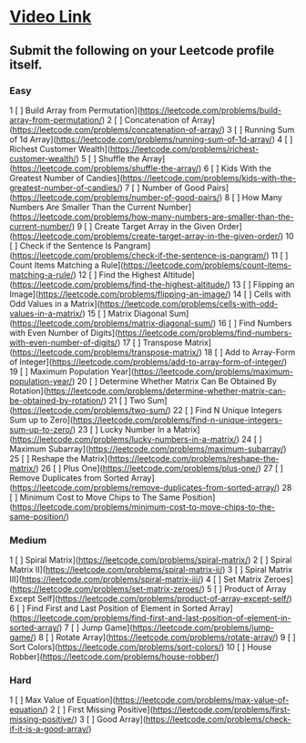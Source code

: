 # [Video Link](https://youtu.be/n60Dn0UsbEk)

## Submit the following on your Leetcode profile itself.

### Easy
1 [ ] Build Array from Permutation](https://leetcode.com/problems/build-array-from-permutation/)
2 [ ] Concatenation of Array](https://leetcode.com/problems/concatenation-of-array/)
3 [ ] Running Sum of 1d Array](https://leetcode.com/problems/running-sum-of-1d-array/)
4 [ ] Richest Customer Wealth](https://leetcode.com/problems/richest-customer-wealth/)
5 [ ] Shuffle the Array](https://leetcode.com/problems/shuffle-the-array/)
6 [ ] Kids With the Greatest Number of Candies](https://leetcode.com/problems/kids-with-the-greatest-number-of-candies/)
7 [ ] Number of Good Pairs](https://leetcode.com/problems/number-of-good-pairs/)
8 [ ] How Many Numbers Are Smaller Than the Current Number](https://leetcode.com/problems/how-many-numbers-are-smaller-than-the-current-number/)
9 [ ] Create Target Array in the Given Order](https://leetcode.com/problems/create-target-array-in-the-given-order/)
10 [ ] Check if the Sentence Is Pangram](https://leetcode.com/problems/check-if-the-sentence-is-pangram/)
11 [ ] Count Items Matching a Rule](https://leetcode.com/problems/count-items-matching-a-rule/)
12 [ ] Find the Highest Altitude](https://leetcode.com/problems/find-the-highest-altitude/)
13 [ ] Flipping an Image](https://leetcode.com/problems/flipping-an-image/)
14 [ ] Cells with Odd Values in a Matrix](https://leetcode.com/problems/cells-with-odd-values-in-a-matrix/)
15 [ ] Matrix Diagonal Sum](https://leetcode.com/problems/matrix-diagonal-sum/)
16 [ ] Find Numbers with Even Number of Digits](https://leetcode.com/problems/find-numbers-with-even-number-of-digits/)
17 [ ] Transpose Matrix](https://leetcode.com/problems/transpose-matrix/)
18 [ ] Add to Array-Form of Integer](https://leetcode.com/problems/add-to-array-form-of-integer/)
19 [ ] Maximum Population Year](https://leetcode.com/problems/maximum-population-year/)
20 [ ] Determine Whether Matrix Can Be Obtained By Rotation](https://leetcode.com/problems/determine-whether-matrix-can-be-obtained-by-rotation/)
21 [ ] Two Sum](https://leetcode.com/problems/two-sum/)
22 [ ] Find N Unique Integers Sum up to Zero](https://leetcode.com/problems/find-n-unique-integers-sum-up-to-zero/)
23 [ ] Lucky Number In a Matrix](https://leetcode.com/problems/lucky-numbers-in-a-matrix/)
24 [ ] Maximum Subarray](https://leetcode.com/problems/maximum-subarray/)
25 [ ] Reshape the Matrix](https://leetcode.com/problems/reshape-the-matrix/)
26 [ ] Plus One](https://leetcode.com/problems/plus-one/)
27 [ ] Remove Duplicates from Sorted Array](https://leetcode.com/problems/remove-duplicates-from-sorted-array/)
28 [ ] Minimum Cost to Move Chips to The Same Position](https://leetcode.com/problems/minimum-cost-to-move-chips-to-the-same-position/)

### Medium
1 [ ] Spiral Matrix](https://leetcode.com/problems/spiral-matrix/)
2 [ ] Spiral Matrix II](https://leetcode.com/problems/spiral-matrix-ii/)
3 [ ] Spiral Matrix III](https://leetcode.com/problems/spiral-matrix-iii/)
4 [ ] Set Matrix Zeroes](https://leetcode.com/problems/set-matrix-zeroes/)
5 [ ] Product of Array Except Self](https://leetcode.com/problems/product-of-array-except-self/)
6 [ ] Find First and Last Position of Element in Sorted Array](https://leetcode.com/problems/find-first-and-last-position-of-element-in-sorted-array/)
7 [ ] Jump Game](https://leetcode.com/problems/jump-game/)
8 [ ] Rotate Array](https://leetcode.com/problems/rotate-array/)
9 [ ] Sort Colors](https://leetcode.com/problems/sort-colors/)
10 [ ] House Robber](https://leetcode.com/problems/house-robber/)

### Hard
1 [ ] Max Value of Equation](https://leetcode.com/problems/max-value-of-equation/)
2 [ ] First Missing Positive](https://leetcode.com/problems/first-missing-positive/)
3 [ ] Good Array](https://leetcode.com/problems/check-if-it-is-a-good-array/)
